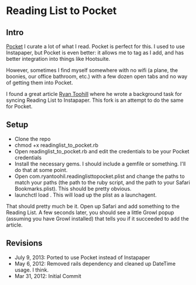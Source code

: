# Reading List to Pocket


## Intro
[Pocket](http://www.getpocket.com) I curate a lot of what I read. Pocket is perfect for this. I used to use Instapaper, but Pocket is even better: it allows me to tag as I add, and has better integration into things like Hootsuite.

However, sometimes I find myself somewhere with no wifi (a plane, the boonies, our office bathroom, etc.) with a few dozen open tabs and no way of getting them into Pocket.

I found a great article [Ryan Toohill](http://blog.ryantoohil.com/2012/03/using-safaris-reading-list-to-feed-instapaper.php) where he wrote a background task for syncing Reading List to Instapaper. This fork is an attempt to do the same for Pocket.

## Setup
* Clone the repo
* chmod +x readinglist_to_pocket.rb
* Open readinglist_to_pocket.rb and edit the credentials to be your Pocket credentials
* Install the necessary gems. I should include a gemfile or something. I'll do that at some point.
* Open com.ryantoohil.readinglisttopocket.plist and change the paths to match your paths (the path to the ruby script, and the path to your Safari Bookmarks.plist). This should be pretty obvious.
* launchctl load <plist file>. This will load up the plist as a launchagent.

That should pretty much be it. Open up Safari and add something to the Reading List. A few seconds later, you should see a little Growl popup (assuming you have Growl installed) that tells you if it succeeded to add the article.

## Revisions
* July 9, 2013: Ported to use Pocket instead of Instapaper
* May 6, 2012: Removed rails dependency and cleaned up DateTime usage. I think.
* Mar 31, 2012: Initial Commit
